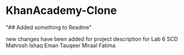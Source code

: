# KhanAcademy-Clone
"## Added something to Readme" 

new changes have been added for project description for Lab 6 SCD Mahrosh Ishaq Eman Tauqeer Miraal Fatima